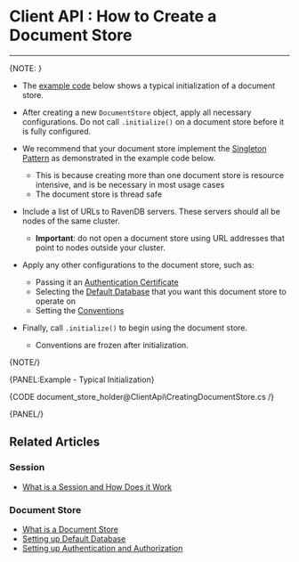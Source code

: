 ﻿# Client API : How to Create a Document Store

---
{NOTE: }  

* The [example code](../client-api/creating-document-store#example---typical-initialization) below shows a typical initialization of a document store.  

* After creating a new `DocumentStore` object, apply all necessary configurations. Do not call `.initialize()` on a document store before it is fully configured.  

* We recommend that your document store implement the [Singleton Pattern](https://csharpindepth.com/articles/Singleton) as demonstrated in the example code below.  
  * This is because creating more than one document store is resource intensive, and is be necessary in most usage cases  
  * The document store is thread safe  

* Include a list of URLs to RavenDB servers. These servers should all be nodes of the same cluster.  
  * **Important**: do not open a document store using URL addresses that point to nodes outside your cluster.  

* Apply any other configurations to the document store, such as:  
  * Passing it an [Authentication Certificate](../client-api/setting-up-authentication-and-authorization)  
  * Selecting the [Default Database](../client-api/setting-up-default-database) that you want this document store to operate on  
  * Setting the [Conventions](../client-api/configuration/conventions)  

* Finally, call `.initialize()` to begin using the document store.  
  * Conventions are frozen after initialization.

{NOTE/}

{PANEL:Example - Typical Initialization}

{CODE document_store_holder@ClientApi\CreatingDocumentStore.cs /}  

{PANEL/}

## Related Articles

### Session

- [What is a Session and How Does it Work](../client-api/session/what-is-a-session-and-how-does-it-work)

### Document Store

- [What is a Document Store](../client-api/what-is-a-document-store)
- [Setting up Default Database](../client-api/setting-up-default-database)
- [Setting up Authentication and Authorization](../client-api/setting-up-authentication-and-authorization)

